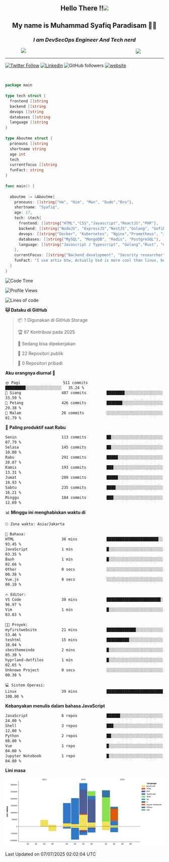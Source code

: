 <h2 align="center">

Hello There !!<img src="https://media.giphy.com/media/12oufCB0MyZ1Go/giphy.gif" width="50"></h2>

<h2 align="center">My name is Muhammad Syafiq Paradisam 👋👋</h2>

<h3 align="center"><em>I am DevSecOps Engineer And Tech nerd
</em></h3>

<img align="left" style="margin-left: 50px" src="https://static.zerochan.net/Alina.Clover.1024.4345060.webp" width="315"/>

<img align="center" style="margin-left: 50px" src="https://i.pinimg.com/736x/69/82/aa/6982aafd816ea48f48d0639c7797915c.jpg" width=250/>

<hr/>

[![Twitter Follow](https://img.shields.io/twitter/follow/misteranmol?label=Follow)](https://x.com/FikkzOutfit)
[![Linkedin](https://img.shields.io/badge/-syafiq-blue?style=square&logo=Linkedin&logoColor=white&link=https://www.linkedin.com/in/syafiq-paradisam/)](https://id.linkedin.com/in/syafiq-paradisam-b72749258)
![GitHub followers](https://img.shields.io/github/followers/syafiqparadisam?label=Follower&style=social)
[![website](https://img.shields.io/badge/Website-46a2f1.svg?&style=flat-square&logo=Google-Chrome&logoColor=white&link=https://anmolsingh.me/)](https://syafiq-paradisam.my.id)

<br/>

```go
package main

type tech struct {
  frontend []string
  backend []string
  devops []string
  databases []string
  language []string
}

type Aboutme struct {
  pronouns []string
  shortname string
  age int
  tech
  currentfocus []string
  funFact: string
}

func main() {

  aboutme := &Aboutme{
    pronouns: []string{"He", "Him", "Man", "Dude","Bro"},
    shortname: "Syafiq",
    age: 17,
    tech: &tech{
      frontend: []string{"HTML","CSS","Javascript","ReactJS","PHP"},
      backend: []string{"NodeJS", "ExpressJS","NestJS","Golang", "Gofiber", "Actixweb", "PHP", "Laravel", "Flask"},
      devops: []string{"Docker", "Kubernetes", "Nginx","Prometheus", "Jaeger", "Grafana", "Linux", "CI / CD"},
      databases: []string{"MySQL", "MongoDB", "Redis", "PostgreSQL"},
      language: []string{"Javascript / Typescript", "Golang","Rust", "C", "PHP","C++"}
    },
    currentFocus: []string{"Backend development", "Security researcher", "Blue team security","DevSecOps engineer"},
    funFact: "I use artix btw, Actually bsd is more cool than linux, but i can't use it because software issue, I am weaboo but not too much"
  }
}

```

<!--START_SECTION:waka-->
![Code Time](http://img.shields.io/badge/Code%20Time-357%20hrs%2025%20mins-blue)

![Profile Views](http://img.shields.io/badge/Profil%20dilihat-0-blue)

![Lines of code](https://img.shields.io/badge/Sejak%20Hello%20World%20aku%20telah%20menulis-1.4%20million%20baris%20kode-blue)

**🐱 Dataku di GitHub** 

> 📦 ? Digunakan di GitHub Storage 
 > 
> 🏆 87 Kontribusi pada 2025
 > 
> 💼 Sedang bisa dipekerjakan
 > 
> 📜 22 Repositori publik 
 > 
> 🔑 0 Repositori pribadi 
 > 
**Aku orangnya diurnal 🐤** 

```text
🌞 Pagi                   511 commits         █████████░░░░░░░░░░░░░░░░   35.24 % 
🌆 Siang                  487 commits         ████████░░░░░░░░░░░░░░░░░   33.59 % 
🌃 Petang                 426 commits         ███████░░░░░░░░░░░░░░░░░░   29.38 % 
🌙 Malam                  26 commits          ░░░░░░░░░░░░░░░░░░░░░░░░░   01.79 % 
```
📅 **Paling produktif saat Rabu** 

```text
Senin                    113 commits         ██░░░░░░░░░░░░░░░░░░░░░░░   07.79 % 
Selasa                   145 commits         ██░░░░░░░░░░░░░░░░░░░░░░░   10.00 % 
Rabu                     291 commits         █████░░░░░░░░░░░░░░░░░░░░   20.07 % 
Kamis                    193 commits         ███░░░░░░░░░░░░░░░░░░░░░░   13.31 % 
Jumat                    289 commits         █████░░░░░░░░░░░░░░░░░░░░   19.93 % 
Sabtu                    235 commits         ████░░░░░░░░░░░░░░░░░░░░░   16.21 % 
Minggu                   184 commits         ███░░░░░░░░░░░░░░░░░░░░░░   12.69 % 
```


📊 **Minggu ini menghabiskan waktu di** 

```text
🕑︎ Zona waktu: Asia/Jakarta

💬 Bahasa: 
HTML                     36 mins             ███████████████████████░░   93.45 % 
JavaScript               1 min               █░░░░░░░░░░░░░░░░░░░░░░░░   03.35 % 
Bash                     1 min               █░░░░░░░░░░░░░░░░░░░░░░░░   02.66 % 
Other                    0 secs              ░░░░░░░░░░░░░░░░░░░░░░░░░   00.38 % 
Vue.js                   0 secs              ░░░░░░░░░░░░░░░░░░░░░░░░░   00.10 % 

🔥 Editor: 
VS Code                  38 mins             ████████████████████████░   96.97 % 
Vim                      1 min               █░░░░░░░░░░░░░░░░░░░░░░░░   03.03 % 

🐱‍💻 Proyek: 
myfirstwebsite           21 mins             █████████████░░░░░░░░░░░░   53.46 % 
teshtml                  15 mins             ██████████░░░░░░░░░░░░░░░   38.04 % 
sbesthomeindo            2 mins              █░░░░░░░░░░░░░░░░░░░░░░░░   05.30 % 
hyprland-dotfiles        1 min               █░░░░░░░░░░░░░░░░░░░░░░░░   02.65 % 
Unknown Project          0 secs              ░░░░░░░░░░░░░░░░░░░░░░░░░   00.38 % 

💻 Sistem Operasi: 
Linux                    39 mins             █████████████████████████   100.00 % 
```

**Kebanyakan menulis dalam bahasa JavaScript** 

```text
JavaScript               6 repos             ██████░░░░░░░░░░░░░░░░░░░   24.00 % 
Shell                    3 repos             ███░░░░░░░░░░░░░░░░░░░░░░   12.00 % 
Python                   2 repos             ██░░░░░░░░░░░░░░░░░░░░░░░   08.00 % 
Vue                      1 repo              █░░░░░░░░░░░░░░░░░░░░░░░░   04.00 % 
Jupyter Notebook         1 repo              █░░░░░░░░░░░░░░░░░░░░░░░░   04.00 % 
```



**Lini masa**

![Lines of Code chart](https://raw.githubusercontent.com/syafiqparadisam/syafiqparadisam/master/assets/bar_graph.png)


 Last Updated on 07/07/2025 02:02:04 UTC
<!--END_SECTION:waka-->
